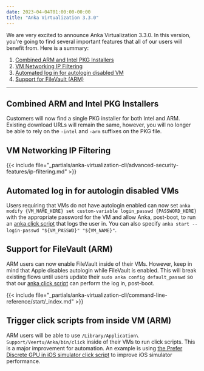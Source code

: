 ```yaml
---
date: 2023-04-04T01:00:00-00:00
title: "Anka Virtualization 3.3.0"
---
```


We are very excited to announce Anka Virtualization 3.3.0. In this version, you're going to find several important features that all of our users will benefit from. Here is a summary:

1. [Combined ARM and Intel PKG Installers](#combined-arm-and-intel-pkg-installers)
1. [VM Networking IP Filtering](#vm-networking-ip-filtering)
1. [Automated log in for autologin disabled VM]()
1. [Support for FileVault (ARM)](#support-for-filevault-arm)

---

## Combined ARM and Intel PKG Installers

Customers will now find a single PKG installer for both Intel and ARM. Existing download URLs will remain the same, however, you will no longer be able to rely on the `-intel` and `-arm` suffixes on the PKG file.

## VM Networking IP Filtering

{{< include file="_partials/anka-virtualization-cli/advanced-security-features/ip-filtering.md" >}}

## Automated log in for autologin disabled VMs

Users requiring that VMs do not have autologin enabled can now set `anka modify {VM_NAME_HERE} set custom-variable login_passwd {PASSWORD_HERE}` with the appropriate password for the VM and allow Anka, post-boot, to run an [anka click script](https://github.com/veertuinc/anka-click-scripts) that logs the user in. You can also specify `anka start --login-passwd "${VM_PASSWD}" "${VM_NAME}"`.

## Support for FileVault (ARM)

ARM users can now enable FileVault inside of their VMs. However, keep in mind that Apple disables autologin while FileVault is enabled. This will break existing flows until users update their `sudo anka config default_passwd` so that our [anka click script](https://github.com/veertuinc/anka-click-scripts) can perform the log in, post-boot.

{{< include file="_partials/anka-virtualization-cli/command-line-reference/start/_index.md" >}}

## Trigger click scripts from inside VM (ARM)

ARM users will be able to use `/Library/Application\ Support/Veertu/Anka/bin/click` inside of their VMs to run click scripts. This is a major improvement for automation. An example is using [the Prefer Discrete GPU in iOS simulator click script](https://github.com/veertuinc/anka-click-scripts/blob/main/13.0/simulator-prefer-discrete-gpu/simulator-prefer-discrete-gpu.click) to improve iOS simulator performance.
